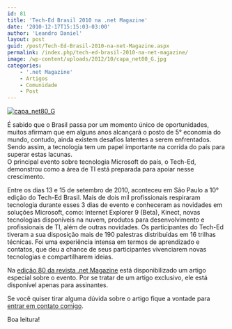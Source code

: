 ```yaml
---
id: 81
title: 'Tech-Ed Brasil 2010 na .net Magazine'
date: '2010-12-17T15:15:03-03:00'
author: 'Leandro Daniel'
layout: post
guid: /post/Tech-Ed-Brasil-2010-na-net-Magazine.aspx
permalink: /index.php/tech-ed-brasil-2010-na-net-magazine/
image: /wp-content/uploads/2012/10/capa_net80_G.jpg
categories:
    - '.net Magazine'
    - Artigos
    - Comunidade
    - Post
---
```


[![capa_net80_G](http://leandrodaniel.com/pics/capa_net80_G_thumb.jpg "capa_net80_G")](http://leandrodaniel.com/pics/capa_net80_G_1.jpg)

É sabido que o Brasil passa por um momento único de oportunidades, muitos afirmam que em alguns anos alcançará o posto de 5° economia do mundo, contudo, ainda existem desafios latentes a serem enfrentados. Sendo assim, a tecnologia tem um papel importante na corrida do país para superar estas lacunas.  
O principal evento sobre tecnologia Microsoft do país, o Tech-Ed, demonstrou como a área de TI está preparada para apoiar nesse crescimento.

Entre os dias 13 e 15 de setembro de 2010, aconteceu em São Paulo a 10° edição do Tech-Ed Brasil. Mais de dois mil profissionais respiraram tecnologia durante esses 3 dias de evento e conheceram as novidades em soluções Microsoft, como: Internet Explorer 9 (Beta), Kinect, novas tecnologias disponíveis na nuvem, produtos para desenvolvimento e profissionais de TI, além de outras novidades. Os participantes do Tech-Ed tiveram a sua disposição mais de 190 palestras distribuídas em 16 trilhas técnicas. Foi uma experiência intensa em termos de aprendizado e contatos, que deu a chance de seus participantes vivenciarem novas tecnologias e compartilharem ideias.

Na [edição 80 da revista .net Magazine](http://www.devmedia.com.br/post-18774-Tech-Ed-Brasil-2010--Artigo-Exclusivo.html) está disponibilizado um artigo especial sobre o evento. Por se tratar de um artigo exclusivo, ele está disponível apenas para assinantes.

Se você quiser tirar alguma dúvida sobre o artigo fique a vontade para [entrar em contato comigo](http://www.leandrodaniel.com/contact).

Boa leitura!